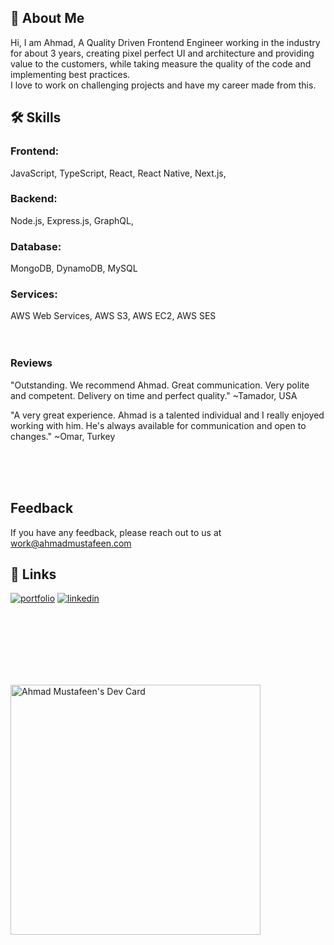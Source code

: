 


## 🚀 About Me
Hi, I am Ahmad,
A Quality Driven Frontend Engineer working in the industry for about 3 years, creating pixel perfect UI and architecture and providing value to the customers, while taking measure the quality of the code and implementing best practices.
<br>
I love to work on challenging projects and have my career made from this.




## 🛠 Skills
### Frontend:
JavaScript, TypeScript, React, React Native, Next.js,
### Backend:
Node.js, Express.js, GraphQL, 
### Database:
MongoDB, DynamoDB, MySQL 
### Services:
AWS Web Services, AWS S3, AWS EC2, AWS SES
<br>
<br>
<br>

### Reviews

"Outstanding. We recommend Ahmad. Great communication. Very polite and competent. Delivery on time and perfect quality."
~Tamador, USA

"A very great experience. Ahmad is a talented individual and I really enjoyed working with him. He's always available for communication and open to changes."
~Omar, Turkey

<br>
<br>
<br>



## Feedback

If you have any feedback, please reach out to us at work@ahmadmustafeen.com


## 🔗 Links
[![portfolio](https://img.shields.io/badge/my_portfolio-000?style=for-the-badge&logo=ko-fi&logoColor=white)](https://ahmadmustafeen.com/)
[![linkedin](https://img.shields.io/badge/linkedin-0A66C2?style=for-the-badge&logo=linkedin&logoColor=white)](https://www.linkedin.com/in/ahmadmustafeen)

<br>
<br>
<br>
<br>
<br>
<br>


<a href="https://app.daily.dev/ahmadmustafeen"><img src="https://api.daily.dev/devcards/bb22cf44fcea4aa493e2d38e39f4d60e.png?r=j8z" width="400" alt="Ahmad Mustafeen's Dev Card"/></a>
